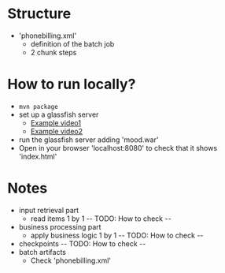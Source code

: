 # Structure
* 'phonebilling.xml'
  * definition of the batch job
  * 2 chunk steps

# How to run locally?
* `mvn package`
* set up a glassfish server
  * [Example video1](https://www.youtube.com/watch?v=AJxBg90HM4s)
  * [Example video2](https://www.youtube.com/watch?v=Z0fB4Mkmi3A)
* run the glassfish server adding 'mood.war'
* Open in your browser 'localhost:8080' to check that it shows 'index.html'

# Notes
* input retrieval part
  * read items 1 by 1              -- TODO: How to check --
* business processing part
  * apply business logic 1 by 1    -- TODO: How to check --
* checkpoints         -- TODO: How to check --
* batch artifacts
  * Check 'phonebilling.xml'

